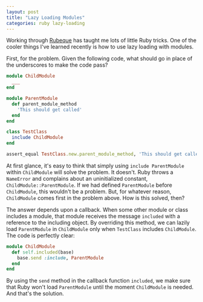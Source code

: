 ```yaml
---
layout: post
title: "Lazy Loading Modules"
categories: ruby lazy-loading
---
```


Working through [Rubeque](http://www.rubeque.com) has taught me lots of little Ruby tricks. One of the cooler things I've learned recently is how to use lazy loading with modules.

First, for the problem. Given the following code, what should go in place of the underscores to make the code pass?

```ruby
module ChildModule
  ___
end

module ParentModule
  def parent_module_method
    'This should get called'
  end
end

class TestClass
  include ChildModule
end

assert_equal TestClass.new.parent_module_method, 'This should get called'
```

At first glance, it's easy to think that simply using ```include ParentModule``` within ```ChildModule``` will solve the problem. It doesn't. Ruby throws a ```NameError``` and complains about an uninitialized constant, ```ChildModule::ParentModule```. If we had defined ```ParentModule``` before ```ChildModule```, this wouldn't be a problem. But, for whatever reason, ```ChildModule``` comes first in the problem above. How is this solved, then?

The answer depends upon a callback. When some other module or class includes a module, that module receives the message ```included``` with a reference to the including object. By overriding this method, we can lazily load ```ParentModule``` in ```ChildModule``` only when ```TestClass``` includes ```ChildModule```. The code is perfectly clear:

```ruby
module ChildModule
  def self.included(base)
    base.send :include, ParentModule
  end
end
```

By using the ```send``` method in the callback function ```included```, we make sure that Ruby won't load ```ParentModule``` until the moment ```ChildModule``` is needed. And that's the solution.
